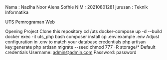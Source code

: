 Nama : Nazlha Noor Aiena Sofhie
NIM : 20210801281
jurusan : Teknik Informatika

UTS Pemrograman Web

Opening Project
Clone this repository
cd /uts
docker-compose up -d --build
docker exec -it uts_php bash
composer install
cp .env.example .env
Adjust configuration in .env to match your database credentials
php artisan key:generate
php artisan migrate --seed
chmod 777 -R storage/*
Default credentials
Username: admin@admin.com
Password: password
